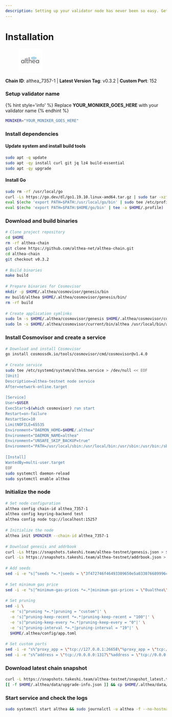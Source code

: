 ```yaml
---
description: Setting up your validator node has never been so easy. Get your validator running in minutes by following step by step instructions.
---
```


# Installation

<figure><img src="https://github.com/takeshi-val/Logo/raw/main/althea.png" alt=""><figcaption></figcaption></figure>

**Chain ID**: althea_7357-1 | **Latest Version Tag**: v0.3.2 | **Custom Port**: 152

### Setup validator name

{% hint style='info' %}
Replace **YOUR_MONIKER_GOES_HERE** with your validator name
{% endhint %}

```bash
MONIKER="YOUR_MONIKER_GOES_HERE"
```

### Install dependencies

#### Update system and install build tools

```bash
sudo apt -q update
sudo apt -qy install curl git jq lz4 build-essential
sudo apt -qy upgrade
```

#### Install Go

```bash
sudo rm -rf /usr/local/go
curl -Ls https://go.dev/dl/go1.19.10.linux-amd64.tar.gz | sudo tar -xzf - -C /usr/local
eval $(echo 'export PATH=$PATH:/usr/local/go/bin' | sudo tee /etc/profile.d/golang.sh)
eval $(echo 'export PATH=$PATH:$HOME/go/bin' | tee -a $HOME/.profile)
```

### Download and build binaries

```bash
# Clone project repository
cd $HOME
rm -rf althea-chain
git clone https://github.com/althea-net/althea-chain.git
cd althea-chain
git checkout v0.3.2

# Build binaries
make build

# Prepare binaries for Cosmovisor
mkdir -p $HOME/.althea/cosmovisor/genesis/bin
mv build/althea $HOME/.althea/cosmovisor/genesis/bin/
rm -rf build

# Create application symlinks
sudo ln -s $HOME/.althea/cosmovisor/genesis $HOME/.althea/cosmovisor/current -f
sudo ln -s $HOME/.althea/cosmovisor/current/bin/althea /usr/local/bin/althea -f
```

### Install Cosmovisor and create a service

```bash
# Download and install Cosmovisor
go install cosmossdk.io/tools/cosmovisor/cmd/cosmovisor@v1.4.0

# Create service
sudo tee /etc/systemd/system/althea.service > /dev/null << EOF
[Unit]
Description=althea-testnet node service
After=network-online.target

[Service]
User=$USER
ExecStart=$(which cosmovisor) run start
Restart=on-failure
RestartSec=10
LimitNOFILE=65535
Environment="DAEMON_HOME=$HOME/.althea"
Environment="DAEMON_NAME=althea"
Environment="UNSAFE_SKIP_BACKUP=true"
Environment="PATH=/usr/local/sbin:/usr/local/bin:/usr/sbin:/usr/bin:/sbin:/bin:/usr/games:/usr/local/games:/snap/bin:$HOME/.althea/cosmovisor/current/bin"

[Install]
WantedBy=multi-user.target
EOF
sudo systemctl daemon-reload
sudo systemctl enable althea
```

### Initialize the node

```bash
# Set node configuration
althea config chain-id althea_7357-1
althea config keyring-backend test
althea config node tcp://localhost:15257

# Initialize the node
althea init $MONIKER --chain-id althea_7357-1

# Download genesis and addrbook
curl -Ls https://snapshots.takeshi.team/althea-testnet/genesis.json > $HOME/.althea/config/genesis.json
curl -Ls https://snapshots.takeshi.team/althea-testnet/addrbook.json > $HOME/.althea/config/addrbook.json

# Add seeds
sed -i -e "s|^seeds *=.*|seeds = \"3f472746f46493309650e5a033076689996c8881@althea-testnet.rpc.takeshi.team:15259\"|" $HOME/.althea/config/config.toml

# Set minimum gas price
sed -i -e "s|^minimum-gas-prices *=.*|minimum-gas-prices = \"0ualthea\"|" $HOME/.althea/config/app.toml

# Set pruning
sed -i \
  -e 's|^pruning *=.*|pruning = "custom"|' \
  -e 's|^pruning-keep-recent *=.*|pruning-keep-recent = "100"|' \
  -e 's|^pruning-keep-every *=.*|pruning-keep-every = "0"|' \
  -e 's|^pruning-interval *=.*|pruning-interval = "19"|' \
  $HOME/.althea/config/app.toml

# Set custom ports
sed -i -e "s%^proxy_app = \"tcp://127.0.0.1:26658\"%proxy_app = \"tcp://127.0.0.1:15258\"%; s%^laddr = \"tcp://127.0.0.1:26657\"%laddr = \"tcp://127.0.0.1:15257\"%; s%^pprof_laddr = \"localhost:6060\"%pprof_laddr = \"localhost:15260\"%; s%^laddr = \"tcp://0.0.0.0:26656\"%laddr = \"tcp://0.0.0.0:15256\"%; s%^prometheus_listen_addr = \":26660\"%prometheus_listen_addr = \":15266\"%" $HOME/.althea/config/config.toml
sed -i -e "s%^address = \"tcp://0.0.0.0:1317\"%address = \"tcp://0.0.0.0:15217\"%; s%^address = \":8080\"%address = \":15280\"%; s%^address = \"0.0.0.0:9090\"%address = \"0.0.0.0:15290\"%; s%^address = \"0.0.0.0:9091\"%address = \"0.0.0.0:15291\"%; s%:8545%:15245%; s%:8546%:15246%; s%:6065%:15265%" $HOME/.althea/config/app.toml
```

### Download latest chain snapshot

```bash
curl -L https://snapshots.takeshi.team/althea-testnet/snapshot_latest.tar.lz4 | tar -Ilz4 -xf - -C $HOME/.althea
[[ -f $HOME/.althea/data/upgrade-info.json ]] && cp $HOME/.althea/data/upgrade-info.json $HOME/.althea/cosmovisor/genesis/upgrade-info.json
```

### Start service and check the logs

```bash
sudo systemctl start althea && sudo journalctl -u althea -f --no-hostname -o cat
```
